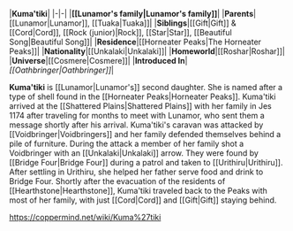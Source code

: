|**Kuma'tiki**|
|-|-|
|**[[Lunamor's family\|Lunamor's family]]**|
|**Parents**|[[Lunamor\|Lunamor]], [[Tuaka\|Tuaka]]|
|**Siblings**|[[Gift\|Gift]] & [[Cord\|Cord]], [[Rock (junior)\|Rock]], [[Star\|Star]], [[Beautiful Song\|Beautiful Song]]|
|**Residence**|[[Horneater Peaks\|The Horneater Peaks]]|
|**Nationality**|[[Unkalaki\|Unkalaki]]|
|**Homeworld**|[[Roshar\|Roshar]]|
|**Universe**|[[Cosmere\|Cosmere]]|
|**Introduced In**|*[[Oathbringer\|Oathbringer]]*|

**Kuma'tiki** is [[Lunamor\|Lunamor's]] second daughter. She is named after a type of shell found in the [[Horneater Peaks\|Horneater Peaks]].
Kuma'tiki arrived at the [[Shattered Plains\|Shattered Plains]] with her family in Jes 1174 after traveling for months to meet with Lunamor, who sent them a message shortly after his arrival. Kuma'tiki's caravan was attacked by [[Voidbringer\|Voidbringers]] and her family defended themselves behind a pile of furniture. During the attack a member of her family shot a Voidbringer with an [[Unkalaki\|Unkalaki]] arrow. They were found by [[Bridge Four\|Bridge Four]] during a patrol and taken to [[Urithiru\|Urithiru]]. After settling in Urithiru, she helped her father serve food and drink to Bridge Four.
Shortly after the evacuation of the residents of [[Hearthstone\|Hearthstone]], Kuma'tiki traveled back to the Peaks with most of her family, with just [[Cord\|Cord]] and [[Gift\|Gift]] staying behind.



https://coppermind.net/wiki/Kuma%27tiki